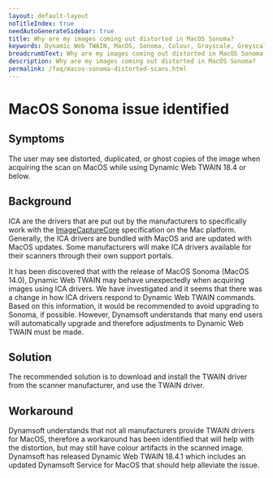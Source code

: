 ```yaml
---
layout: default-layout
noTitleIndex: true
needAutoGenerateSidebar: true
title: Why are my images coming out distorted in MacOS Sonoma?
keywords: Dynamic Web TWAIN, MacOS, Sonoma, Colour, Grayscale, Greyscale, distorted
breadcrumbText: Why are my images coming out distorted in MacOS Sonoma?
description: Why are my images coming out distorted in MacOS Sonoma?
permalink: /faq/macos-sonoma-distorted-scans.html
---
```


# MacOS Sonoma issue identified

## Symptoms
The user may see distorted, duplicated, or ghost copies of the image when acquiring the scan on MacOS while using Dynamic Web TWAIN 18.4 or below.

## Background
ICA are the drivers that are put out by the manufacturers to specifically work with the [ImageCaptureCore](https://developer.apple.com/documentation/imagecapturecore) specification on the Mac platform. Generally, the ICA drivers are bundled with MacOS and are updated with MacOS updates. Some manufacturers will make ICA drivers available for their scanners through their own support portals. 

It has been discovered that with the release of MacOS Sonoma (MacOS 14.0), Dynamic Web TWAIN may behave unexpectedly when acquiring images using ICA drivers. We have investigated and it seems that there was a change in how ICA drivers respond to Dynamic Web TWAIN commands. Based on this information, it would be recommended to avoid upgrading to Sonoma, if possible. However, Dynamsoft understands that many end users will automatically upgrade and therefore adjustments to Dynamic Web TWAIN must be made.

## Solution
The recommended solution is to download and install the TWAIN driver from the scanner manufacturer, and use the TWAIN driver.

## Workaround
Dynamsoft understands that not all manufacturers provide TWAIN drivers for MacOS, therefore a workaround has been identified that will help with the distortion, but may still have colour artifacts in the scanned image. Dynamsoft has released Dynamic Web TWAIN 18.4.1 which includes an updated Dynamsoft Service for MacOS that should help alleviate the issue.